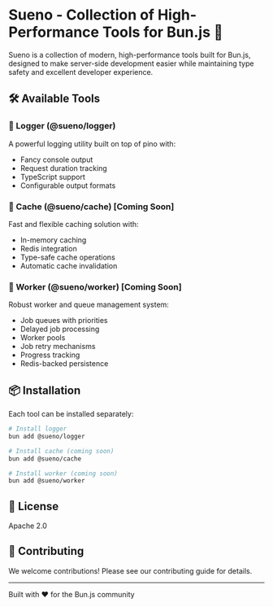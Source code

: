# Sueno - Collection of High-Performance Tools for Bun.js 🚀

Sueno is a collection of modern, high-performance tools built for Bun.js, designed to make server-side development easier while maintaining type safety and excellent developer experience.

## 🛠️ Available Tools

### 📝 Logger (@sueno/logger)

A powerful logging utility built on top of pino with:

- Fancy console output
- Request duration tracking
- TypeScript support
- Configurable output formats

### 🔄 Cache (@sueno/cache) [Coming Soon]

Fast and flexible caching solution with:

- In-memory caching
- Redis integration
- Type-safe cache operations
- Automatic cache invalidation

### 👷 Worker (@sueno/worker) [Coming Soon]

Robust worker and queue management system:

- Job queues with priorities
- Delayed job processing
- Worker pools
- Job retry mechanisms
- Progress tracking
- Redis-backed persistence

## 📦 Installation

Each tool can be installed separately:

```bash
# Install logger
bun add @sueno/logger

# Install cache (coming soon)
bun add @sueno/cache

# Install worker (coming soon)
bun add @sueno/worker
```

## 📜 License

Apache 2.0

## 🤝 Contributing

We welcome contributions! Please see our contributing guide for details.

---

Built with ❤️ for the Bun.js community
